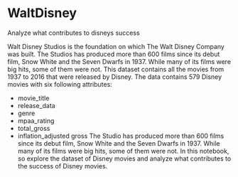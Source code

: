 # WaltDisney
Analyze what contributes to disneys success

Walt Disney Studios is the foundation on which The Walt Disney Company was built. The Studios has produced more than 600 films since its debut film, Snow White and the Seven Dwarfs in 1937. While many of its films were big hits, some of them were not. This dataset contains all the movies from 1937 to 2016 that were released by Disney. The data contains 579 Disney movies with six following attributes:
* movie_title
* release_data
* genre
* mpaa_rating
* total_gross
* inflation_adjusted gross
The Studio has produced more than 600 films since its debut film, Snow White and the Seven Dwarfs in 1937. While many of its films were big hits, some of them were not. In this notebook, so explore the dataset of Disney movies and analyze what contributes to the success of Disney movies.

